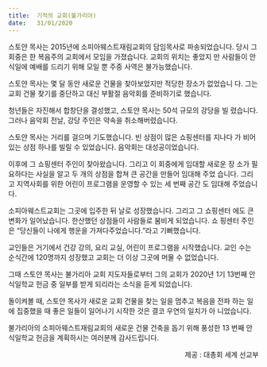 ```yaml
---
title:  기적의 교회(불가리아)
date:   31/01/2020
---
```


스토얀 목사는 2015년에 소피아웨스트재림교회의 담임목사로 파송되었습니다.
당시 그 회중은 한 복음주의 교회에서 모임을 가졌습니다. 교회의 위치는 좋았지
만 사람들이 안식일에 예배를 드리기 위해 모일 뿐 주중 사역은 불가능했습니다.

스토얀 목사는 몇 달 동안 새로운 건물을 찾아보았지만 적당한 장소가 없었습니
다. 그는 교회 건물 찾기를 중단하고 대신 부활절 음악회를 준비하기로 했습니다.

청년들은 자진해서 합창단을 결성했고, 스토얀 목사는 50석 규모의 강당을 빌
렸습니다. 그러나 음악회 전날, 강당 주인은 약속을 취소해버렸습니다.

스토얀 목사는 거리를 걸으며 기도했습니다. 빈 상점이 많은 쇼핑센터를 지나다
가 비어 있는 상점 하나를 빌릴 수 있었습니다. 음악회는 대성공이었습니다.

이후에 그 쇼핑센터 주인이 찾아왔습니다. 그리고 이 회중에게 임대할 새로운 장
소가 필요하다는 사실을 알고 두 개의 상점을 합쳐 큰 공간을 만들어 임대해 주었
습니다. 그리고 지역사회를 위한 어린이 프로그램을 운영할 수 있는 세 번째 공간
도 임대해 주었습니다.

소피아웨스트교회는 그곳에 입주한 뒤 날로 성장했습니다. 그리고 그 쇼핑센터
에도 큰 변화가 일어났습니다. 한산했던 상점들이 사람들로 붐비게 되었습니다. 쇼
핑센터 주인은 “당신들이 나에게 행운을 가져다주었습니다.”라고 기뻐했습니다.

교인들은 거기에서 건강 강의, 요리 교실, 어린이 프로그램을 시작했습니다. 교인
수는 순식간에 120명까지 성장했고 교회는 더 이상 그곳에 머물 수 없었습니다.

그때 스토얀 목사는 불가리아 교회 지도자들로부터 그의 교회가 2020년 1기
13번째 안식일학교 헌금 중 일부를 받게 되리라는 소식을 듣게 되었습니다.

돌이켜볼 때, 스토얀 목사가 새로운 교회 건물을 찾는 일을 멈추고 복음을 전파
하는 일에 집중했을 때 좋은 일들이 일어나기 시작한 것은 결코 우연의 일치가 아
니었습니다.

불가리아의 소피아웨스트재림교회의 새로운 건물 건축을 돕기 위해 풍성한 13
번째 안식일학교 헌금을 계획하시는 여러분께 감사드립니다.

<p style="text-align: right">제공 : 대총회 세계 선교부</p>